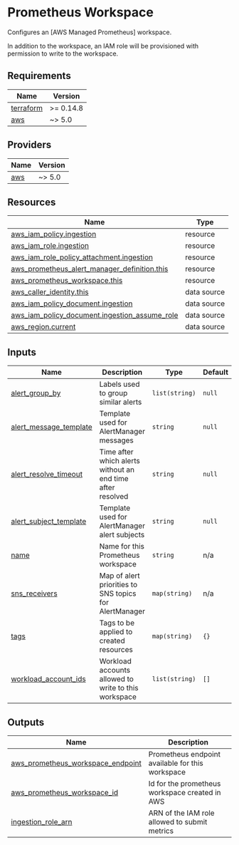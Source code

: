 # Prometheus Workspace

Configures an [AWS Managed Prometheus] workspace.

In addition to the workspace, an IAM role will be provisioned with permission to
write to the workspace.

<!-- BEGIN_TF_DOCS -->
## Requirements

| Name | Version |
|------|---------|
| <a name="requirement_terraform"></a> [terraform](#requirement\_terraform) | >= 0.14.8 |
| <a name="requirement_aws"></a> [aws](#requirement\_aws) | ~> 5.0 |

## Providers

| Name | Version |
|------|---------|
| <a name="provider_aws"></a> [aws](#provider\_aws) | ~> 5.0 |

## Resources

| Name | Type |
|------|------|
| [aws_iam_policy.ingestion](https://registry.terraform.io/providers/hashicorp/aws/latest/docs/resources/iam_policy) | resource |
| [aws_iam_role.ingestion](https://registry.terraform.io/providers/hashicorp/aws/latest/docs/resources/iam_role) | resource |
| [aws_iam_role_policy_attachment.ingestion](https://registry.terraform.io/providers/hashicorp/aws/latest/docs/resources/iam_role_policy_attachment) | resource |
| [aws_prometheus_alert_manager_definition.this](https://registry.terraform.io/providers/hashicorp/aws/latest/docs/resources/prometheus_alert_manager_definition) | resource |
| [aws_prometheus_workspace.this](https://registry.terraform.io/providers/hashicorp/aws/latest/docs/resources/prometheus_workspace) | resource |
| [aws_caller_identity.this](https://registry.terraform.io/providers/hashicorp/aws/latest/docs/data-sources/caller_identity) | data source |
| [aws_iam_policy_document.ingestion](https://registry.terraform.io/providers/hashicorp/aws/latest/docs/data-sources/iam_policy_document) | data source |
| [aws_iam_policy_document.ingestion_assume_role](https://registry.terraform.io/providers/hashicorp/aws/latest/docs/data-sources/iam_policy_document) | data source |
| [aws_region.current](https://registry.terraform.io/providers/hashicorp/aws/latest/docs/data-sources/region) | data source |

## Inputs

| Name | Description | Type | Default | Required |
|------|-------------|------|---------|:--------:|
| <a name="input_alert_group_by"></a> [alert\_group\_by](#input\_alert\_group\_by) | Labels used to group similar alerts | `list(string)` | `null` | no |
| <a name="input_alert_message_template"></a> [alert\_message\_template](#input\_alert\_message\_template) | Template used for AlertManager messages | `string` | `null` | no |
| <a name="input_alert_resolve_timeout"></a> [alert\_resolve\_timeout](#input\_alert\_resolve\_timeout) | Time after which alerts without an end time after resolved | `string` | `null` | no |
| <a name="input_alert_subject_template"></a> [alert\_subject\_template](#input\_alert\_subject\_template) | Template used for AlertManager alert subjects | `string` | `null` | no |
| <a name="input_name"></a> [name](#input\_name) | Name for this Prometheus workspace | `string` | n/a | yes |
| <a name="input_sns_receivers"></a> [sns\_receivers](#input\_sns\_receivers) | Map of alert priorities to SNS topics for AlertManager | `map(string)` | n/a | yes |
| <a name="input_tags"></a> [tags](#input\_tags) | Tags to be applied to created resources | `map(string)` | `{}` | no |
| <a name="input_workload_account_ids"></a> [workload\_account\_ids](#input\_workload\_account\_ids) | Workload accounts allowed to write to this workspace | `list(string)` | `[]` | no |

## Outputs

| Name | Description |
|------|-------------|
| <a name="output_aws_prometheus_workspace_endpoint"></a> [aws\_prometheus\_workspace\_endpoint](#output\_aws\_prometheus\_workspace\_endpoint) | Prometheus endpoint available for this workspace |
| <a name="output_aws_prometheus_workspace_id"></a> [aws\_prometheus\_workspace\_id](#output\_aws\_prometheus\_workspace\_id) | Id for the prometheus workspace created in AWS |
| <a name="output_ingestion_role_arn"></a> [ingestion\_role\_arn](#output\_ingestion\_role\_arn) | ARN of the IAM role allowed to submit metrics |
<!-- END_TF_DOCS -->